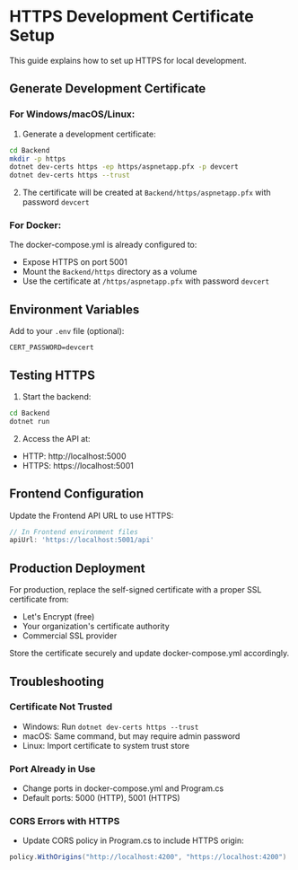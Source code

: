 # HTTPS Development Certificate Setup

This guide explains how to set up HTTPS for local development.

## Generate Development Certificate

### For Windows/macOS/Linux:

1. Generate a development certificate:
```bash
cd Backend
mkdir -p https
dotnet dev-certs https -ep https/aspnetapp.pfx -p devcert
dotnet dev-certs https --trust
```

2. The certificate will be created at `Backend/https/aspnetapp.pfx` with password `devcert`

### For Docker:

The docker-compose.yml is already configured to:
- Expose HTTPS on port 5001
- Mount the `Backend/https` directory as a volume
- Use the certificate at `/https/aspnetapp.pfx` with password `devcert`

## Environment Variables

Add to your `.env` file (optional):
```
CERT_PASSWORD=devcert
```

## Testing HTTPS

1. Start the backend:
```bash
cd Backend
dotnet run
```

2. Access the API at:
- HTTP: http://localhost:5000
- HTTPS: https://localhost:5001

## Frontend Configuration

Update the Frontend API URL to use HTTPS:
```typescript
// In Frontend environment files
apiUrl: 'https://localhost:5001/api'
```

## Production Deployment

For production, replace the self-signed certificate with a proper SSL certificate from:
- Let's Encrypt (free)
- Your organization's certificate authority
- Commercial SSL provider

Store the certificate securely and update docker-compose.yml accordingly.

## Troubleshooting

### Certificate Not Trusted
- Windows: Run `dotnet dev-certs https --trust`
- macOS: Same command, but may require admin password
- Linux: Import certificate to system trust store

### Port Already in Use
- Change ports in docker-compose.yml and Program.cs
- Default ports: 5000 (HTTP), 5001 (HTTPS)

### CORS Errors with HTTPS
- Update CORS policy in Program.cs to include HTTPS origin:
```csharp
policy.WithOrigins("http://localhost:4200", "https://localhost:4200")
```
